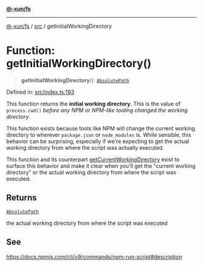 [**@-xun/fs**](../../README.md)

***

[@-xun/fs](../../README.md) / [src](../README.md) / getInitialWorkingDirectory

# Function: getInitialWorkingDirectory()

> **getInitialWorkingDirectory**(): [`AbsolutePath`](../type-aliases/AbsolutePath.md)

Defined in: [src/index.ts:193](https://github.com/Xunnamius/fs-utils/blob/90c99b3d2da63f3141e91ac832d403aba1f7cec4/src/index.ts#L193)

This function returns the **initial working directory**. This is the value of
`process.cwd()` _before any NPM or NPM-like tooling changed the working
directory_.

This function exists because tools like NPM will change the current working
directory to wherever `package.json` or `node_modules` is. While sensible,
this behavior can be surprising, especially if we're expecting to get the
actual working directory from where the script was actually executed.

This function and its counterpart [getCurrentWorkingDirectory](getCurrentWorkingDirectory.md) exist to
surface this behavior and make it clear when you'll get the "current working
directory" or the actual working directory from where the script was
executed.

## Returns

[`AbsolutePath`](../type-aliases/AbsolutePath.md)

the actual working directory from where the script was executed

## See

https://docs.npmjs.com/cli/v9/commands/npm-run-script#description
